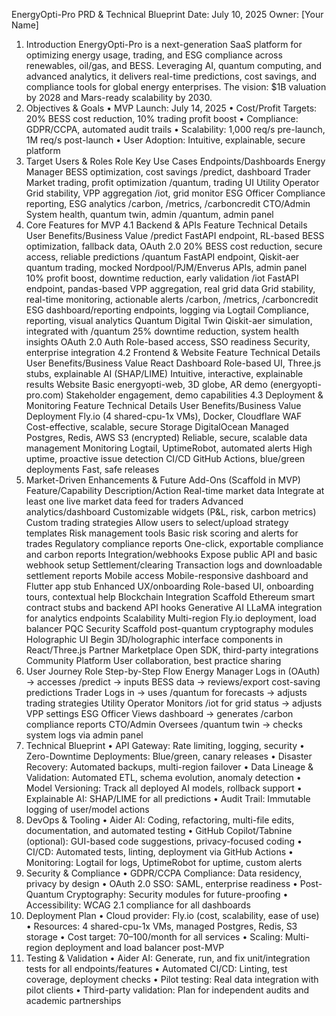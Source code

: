 EnergyOpti-Pro PRD & Technical Blueprint
Date: July 10, 2025
Owner: [Your Name]
1. Introduction
EnergyOpti-Pro is a next-generation SaaS platform for optimizing energy usage, trading, and ESG compliance across renewables, oil/gas, and BESS. Leveraging AI, quantum computing, and advanced analytics, it delivers real-time predictions, cost savings, and compliance tools for global energy enterprises. The vision: $1B valuation by 2028 and Mars-ready scalability by 2030.
2. Objectives & Goals
•	MVP Launch: July 14, 2025
•	Cost/Profit Targets: 20% BESS cost reduction, 10% trading profit boost
•	Compliance: GDPR/CCPA, automated audit trails
•	Scalability: 1,000 req/s pre-launch, 1M req/s post-launch
•	User Adoption: Intuitive, explainable, secure platform
3. Target Users & Roles
Role	Key Use Cases	Endpoints/Dashboards
Energy Manager	BESS optimization, cost savings	/predict, dashboard
Trader	Market trading, profit optimization	/quantum, trading UI
Utility Operator	Grid stability, VPP aggregation	/iot, grid monitor
ESG Officer	Compliance reporting, ESG analytics	/carbon, /metrics, /carboncredit
CTO/Admin	System health, quantum twin, admin	/quantum, admin panel
4. Core Features for MVP
4.1 Backend & APIs
Feature	Technical Details	User Benefits/Business Value
/predict	FastAPI endpoint, RL-based BESS optimization, fallback data, OAuth 2.0	20% BESS cost reduction, secure access, reliable predictions
/quantum	FastAPI endpoint, Qiskit-aer quantum trading, mocked Nordpool/PJM/Enverus APIs, admin panel	10% profit boost, downtime reduction, early validation
/iot	FastAPI endpoint, pandas-based VPP aggregation, real grid data	Grid stability, real-time monitoring, actionable alerts
/carbon, /metrics, /carboncredit	ESG dashboard/reporting endpoints, logging via Logtail	Compliance, reporting, visual analytics
Quantum Digital Twin	Qiskit-aer simulation, integrated with /quantum	25% downtime reduction, system health insights
OAuth 2.0 Auth	Role-based access, SSO readiness	Security, enterprise integration
4.2 Frontend & Website
Feature	Technical Details	User Benefits/Business Value
React Dashboard	Role-based UI, Three.js stubs, explainable AI (SHAP/LIME)	Intuitive, interactive, explainable results
Website	Basic energyopti-web, 3D globe, AR demo (energyopti-pro.com)	Stakeholder engagement, demo capabilities
4.3 Deployment & Monitoring
Feature	Technical Details	User Benefits/Business Value
Deployment	Fly.io (4 shared-cpu-1x VMs), Docker, Cloudflare WAF	Cost-effective, scalable, secure
Storage	DigitalOcean Managed Postgres, Redis, AWS S3 (encrypted)	Reliable, secure, scalable data management
Monitoring	Logtail, UptimeRobot, automated alerts	High uptime, proactive issue detection
CI/CD	GitHub Actions, blue/green deployments	Fast, safe releases
5. Market-Driven Enhancements & Future Add-Ons (Scaffold in MVP)
Feature/Capability	Description/Action
Real-time market data	Integrate at least one live market data feed for traders
Advanced analytics/dashboard	Customizable widgets (P&L, risk, carbon metrics)
Custom trading strategies	Allow users to select/upload strategy templates
Risk management tools	Basic risk scoring and alerts for trades
Regulatory compliance reports	One-click, exportable compliance and carbon reports
Integration/webhooks	Expose public API and basic webhook setup
Settlement/clearing	Transaction logs and downloadable settlement reports
Mobile access	Mobile-responsive dashboard and Flutter app stub
Enhanced UX/onboarding	Role-based UI, onboarding tours, contextual help
Blockchain Integration	Scaffold Ethereum smart contract stubs and backend API hooks
Generative AI	LLaMA integration for analytics endpoints
Scalability	Multi-region Fly.io deployment, load balancer
PQC Security	Scaffold post-quantum cryptography modules
Holographic UI	Begin 3D/holographic interface components in React/Three.js
Partner Marketplace	Open SDK, third-party integrations
Community Platform	User collaboration, best practice sharing
6. User Journey
Role	Step-by-Step Flow
Energy Manager	Logs in (OAuth) → accesses /predict → inputs BESS data → reviews/export cost-saving predictions
Trader	Logs in → uses /quantum for forecasts → adjusts trading strategies
Utility Operator	Monitors /iot for grid status → adjusts VPP settings
ESG Officer	Views dashboard → generates /carbon compliance reports
CTO/Admin	Oversees /quantum twin → checks system logs via admin panel
7. Technical Blueprint
•	API Gateway: Rate limiting, logging, security
•	Zero-Downtime Deployments: Blue/green, canary releases
•	Disaster Recovery: Automated backups, multi-region failover
•	Data Lineage & Validation: Automated ETL, schema evolution, anomaly detection
•	Model Versioning: Track all deployed AI models, rollback support
•	Explainable AI: SHAP/LIME for all predictions
•	Audit Trail: Immutable logging of user/model actions
8. DevOps & Tooling
•	Aider AI: Coding, refactoring, multi-file edits, documentation, and automated testing
•	GitHub Copilot/Tabnine (optional): GUI-based code suggestions, privacy-focused coding
•	CI/CD: Automated tests, linting, deployment via GitHub Actions
•	Monitoring: Logtail for logs, UptimeRobot for uptime, custom alerts
9. Security & Compliance
•	GDPR/CCPA Compliance: Data residency, privacy by design
•	OAuth 2.0 SSO: SAML, enterprise readiness
•	Post-Quantum Cryptography: Security modules for future-proofing
•	Accessibility: WCAG 2.1 compliance for all dashboards
10. Deployment Plan
•	Cloud provider: Fly.io (cost, scalability, ease of use)
•	Resources: 4 shared-cpu-1x VMs, managed Postgres, Redis, S3 storage
•	Cost target: $70–$100/month for all services
•	Scaling: Multi-region deployment and load balancer post-MVP
11. Testing & Validation
•	Aider AI: Generate, run, and fix unit/integration tests for all endpoints/features
•	Automated CI/CD: Linting, test coverage, deployment checks
•	Pilot testing: Real data integration with pilot clients
•	Third-party validation: Plan for independent audits and academic partnerships
